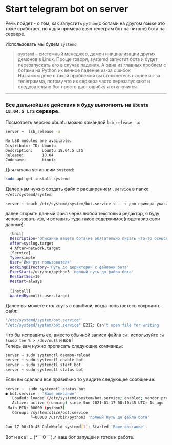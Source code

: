 # Start telegram bot on server
Речь пойдет - о том, как запустить `python`(с ботами на другом языке это тоже сработает, но я для примера взял телеграм бот на питоне) бота на сервере.

Использовать мы будем `systemd`

> `systemd` – cистемный менеджер, демон инициализации других демонов в Linux. Проще говоря, systemd запустит бота и будет перезапускать его в случае падения.
А одна из главных проблем с ботами на Python их вечное падение из-за ошибок  
На самом деле с такой проблемой вы столкнетесь скорее из-за телеграмма, потому что их сервера часто перезапускают и следовательно бот просто даст ошибку и отключится. 
***
### Все дальнейшие действия я буду выполнять на `Ubuntu 18.04.5 LTS` сервере.  
Посмотреть версию ubuntu можно командой `lsb_release -a`:
```bash
server ~  lsb_release -a    

No LSB modules are available.
Distributor ID: Ubuntu
Description:    Ubuntu 18.04.5 LTS
Release:        18.04
Codename:       bionic
```
Для начала установим `systemd`:
```bash
sudo apt-get install systemd
```

Далее нам нужно создать файл с расширением `.service` в папке `~/etc/systemd/system`:
```bash
server ~ touch /etc/systemd/system/bot.service <--- я для примера указал имя bot но вы можете указать свое  
```

далее открыть данный файл через любой текстовый редактор, я буду использовать `vim`, и вставить туда такое содержимое(подставив свои данные):
```bash
  [Unit]
  Description='Описание вашего бота(не обязательно писать что-то осмысленное)'
  After=syslog.target
  4 After=network.target  
  [Service]
  Type=simple
  User='Имя рут пользователя' 
  WorkingDirectory='Путь до дериктории с файлами бота'
  ExecStart=/usr/bin/python3 'полный путь до файла бота'
  RestartSec=10
  Restart=always
  
  [Install]
  WantedBy=multi-user.target
```
Далее вы можете столкнуть с ошибкой, когда попытаетесь сохрнаить файл:
```bash
"/etc/systemd/system/bot.service"
"/etc/systemd/system/bot.service" E212: Can't open file for writing
```
Что бы исправить ее, вместо обычной записи файла `:w!` используйте `:w !sudo tee % > /dev/null` и все !  
Теперь вам нужно прописать следующие комманды:
```bash
server ~ sudo systemctl daemon-reload
server ~ sudo systemctl enable bot
server ~ sudo systemctl start bot
server ~ sudo systemctl status bot
```
Если вы сделали все правильно то увидите следующее сообщение: 
```bash
server ~  sudo systemctl status bot                                                                                            
● bot.service - 'Ваше описание'
   Loaded: loaded (/etc/systemd/system/bot.service; enabled; vendor preset: enabled)
   Active: active (running) since Sun 2021-01-17 00:10:45 UTC; 1s ago
 Main PID: 00000 (python3)
   CGroup: /system.slice/bot.service
           └─00000 /usr/bin/python3 'полный путь до файла бота'

Jan 17 00:10:45 CalmWorld systemd[1]: Started 'Ваше описание'.
```

Вот и все ! ...(*￣０￣)ノ ваш бот запущен и готов к работе.

